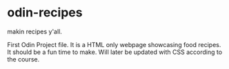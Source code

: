# odin-recipes
makin recipes y'all.

First Odin Project file. It is a HTML only webpage showcasing food recipes. It should be a fun time to make. Will later be updated with CSS according to the course.